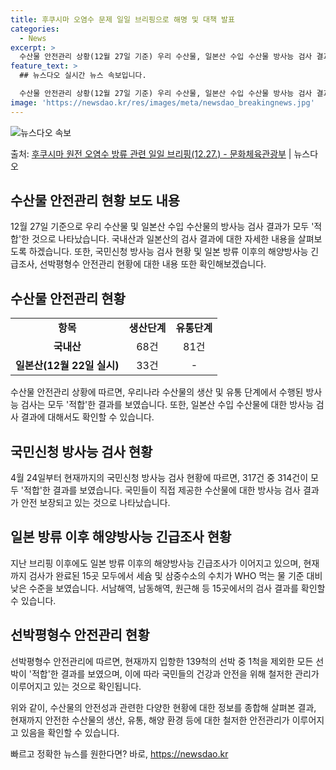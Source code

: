 ```yaml
---
title: 후쿠시마 오염수 문제 일일 브리핑으로 해명 및 대책 발표
categories:
  - News
excerpt: >
  수산물 안전관리 상황(12월 27일 기준) 우리 수산물, 일본산 수입 수산물 방사능 검사 결과 모두 적합입니…
feature_text: >
  ## 뉴스다오 실시간 뉴스 속보입니다.

  수산물 안전관리 상황(12월 27일 기준) 우리 수산물, 일본산 수입 수산물 방사능 검사 결과 모두 적합입니…
image: 'https://newsdao.kr/res/images/meta/newsdao_breakingnews.jpg'
---
```


![뉴스다오 속보](https://newsdao.kr/res/images/meta/newsdao_breakingnews.jpg)

<p>출처: <a href="https://newsdao.kr/2882" rel="dofollow">후쿠시마 원전 오염수 방류 관련 일일 브리핑(12.27.) - 문화체육관광부</a> | 뉴스다오</p>

<h2 data-ke-size="size26">수산물 안전관리 현황 보도 내용</h2>
<p data-ke-size="size16">12월 27일 기준으로 우리 수산물 및 일본산 수입 수산물의 방사능 검사 결과가 모두 '적합'한 것으로 나타났습니다. 국내산과 일본산의 검사 결과에 대한 자세한 내용을 살펴보도록 하겠습니다. 또한, 국민신청 방사능 검사 현황 및 일본 방류 이후의 해양방사능 긴급조사, 선박평형수 안전관리 현황에 대한 내용 또한 확인해보겠습니다.</p>

<h2 data-ke-size="size26">수산물 안전관리 현황</h2>
<table>
    <tbody>
        <tr>
            <td style="text-align: center; height: 17px;"><b>항목</b></td>
            <td style="text-align: center; height: 17px;"><b>생산단계</b></td>
            <td style="text-align: center; height: 17px;"><b>유통단계</b></td>
        </tr>
        <tr>
            <td style="text-align: center; height: 17px;"><b>국내산</b></td>
            <td style="text-align: center; height: 17px;">68건</td>
            <td style="text-align: center; height: 17px;">81건</td>
        </tr>
        <tr>
            <td style="text-align: center; height: 17px;"><b>일본산(12월 22일 실시)</b></td>
            <td style="text-align: center; height: 17px;">33건</td>
            <td style="text-align: center; height: 17px;">-</td>
        </tr>
    </tbody>
</table>
<p data-ke-size="size16">수산물 안전관리 상황에 따르면, 우리나라 수산물의 생산 및 유통 단계에서 수행된 방사능 검사는 모두 '적합'한 결과를 보였습니다. 또한, 일본산 수입 수산물에 대한 방사능 검사 결과에 대해서도 확인할 수 있습니다.</p>

<h2 data-ke-size="size26">국민신청 방사능 검사 현황</h2>
<p data-ke-size="size16">4월 24일부터 현재까지의 국민신청 방사능 검사 현황에 따르면, 317건 중 314건이 모두 '적합'한 결과를 보였습니다. 국민들이 직접 제공한 수산물에 대한 방사능 검사 결과가 안전 보장되고 있는 것으로 나타났습니다.</p>

<h2 data-ke-size="size26">일본 방류 이후 해양방사능 긴급조사 현황</h2>
<p data-ke-size="size16">지난 브리핑 이후에도 일본 방류 이후의 해양방사능 긴급조사가 이어지고 있으며, 현재까지 검사가 완료된 15곳 모두에서 세슘 및 삼중수소의 수치가 WHO 먹는 물 기준 대비 낮은 수준을 보였습니다. 서남해역, 남동해역, 원근해 등 15곳에서의 검사 결과를 확인할 수 있습니다.</p>

<h2 data-ke-size="size26">선박평형수 안전관리 현황</h2>
<p data-ke-size="size16">선박평형수 안전관리에 따르면, 현재까지 입항한 139척의 선박 중 1척을 제외한 모든 선박이 '적합'한 결과를 보였으며, 이에 따라 국민들의 건강과 안전을 위해 철저한 관리가 이루어지고 있는 것으로 확인됩니다.</p>

<p data-ke-size="size16">위와 같이, 수산물의 안전성과 관련한 다양한 현황에 대한 정보를 종합해 살펴본 결과, 현재까지 안전한 수산물의 생산, 유통, 해양 환경 등에 대한 철저한 안전관리가 이루어지고 있음을 확인할 수 있습니다.</p>
 

빠르고 정확한 뉴스를 원한다면? 바로, <a href="https://newsdao.kr" rel="dofollow">https://newsdao.kr</a>


    
